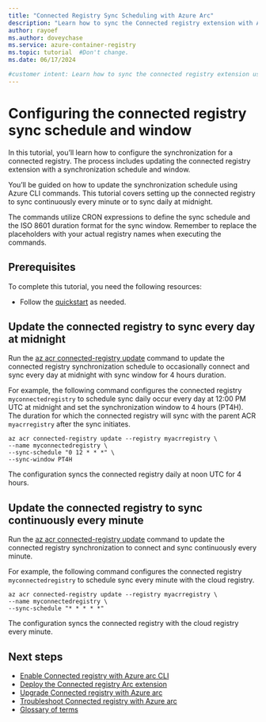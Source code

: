 ```yaml
---
title: "Connected Registry Sync Scheduling with Azure Arc"
description: "Learn how to sync the Connected registry extension with Azure Arc using a synchronization schedule and window, including CRON expressions."
author: rayoef
ms.author: doveychase
ms.service: azure-container-registry
ms.topic: tutorial  #Don't change.
ms.date: 06/17/2024

#customer intent: Learn how to sync the connected registry extension using a synchronization schedule and window.
---
```


# Configuring the connected registry sync schedule and window

In this tutorial, you’ll learn how to configure the synchronization for a connected registry. The process includes updating the connected registry extension with a synchronization schedule and window.

You’ll be guided on how to update the synchronization schedule using Azure CLI commands. This tutorial covers setting up the connected registry to sync continuously every minute or to sync daily at midnight.

The commands utilize CRON expressions to define the sync schedule and the ISO 8601 duration format for the sync window. Remember to replace the placeholders with your actual registry names when executing the commands.

## Prerequisites

To complete this tutorial, you need the following resources:

* Follow the [quickstart][quickstart] as needed.

## Update the connected registry to sync every day at midnight

Run the [az acr connected-registry update][az-acr-connected-registry-update] command to update the connected registry synchronization schedule to occasionally connect and sync every day at midnight with sync window for 4 hours duration.

For example, the following command configures the connected registry `myconnectedregistry` to schedule sync daily occur every day at 12:00 PM UTC at midnight and set the synchronization window to 4 hours (PT4H). The duration for which the connected registry will sync with the parent ACR `myacrregistry` after the sync initiates.

```azurecli 
az acr connected-registry update --registry myacrregistry \ 
--name myconnectedregistry \ 
--sync-schedule "0 12 * * *" \
--sync-window PT4H
```

The configuration syncs the connected registry daily at noon UTC for 4 hours.

## Update the connected registry to sync continuously every minute  

Run the [az acr connected-registry update][az-acr-connected-registry-update] command to update the connected registry synchronization to connect and sync continuously every minute.  

For example, the following command configures the connected registry `myconnectedregistry` to schedule sync every minute with the cloud registry.

```azurecli 
az acr connected-registry update --registry myacrregistry \ 
--name myconnectedregistry \ 
--sync-schedule "* * * * *"    
```

The configuration syncs the connected registry with the cloud registry every minute.

## Next steps

- [Enable Connected registry with Azure arc CLI][quickstart]
- [Deploy the Connected registry Arc extension](tutorial-connected-registry-arc.md)
- [Upgrade Connected registry with Azure arc](tutorial-connected-registry-upgrade.md)
- [Troubleshoot Connected registry with Azure arc](troubleshoot-connected-registry-arc.md)
- [Glossary of terms](connected-registry-glossary.md)

<!-- LINKS - internal -->
[az-acr-connected-registry-update]: /cli/azure/acr/connected-registry#az-acr-connected-registry-update
[quickstart]: quickstart-connected-registry-arc-cli.md

